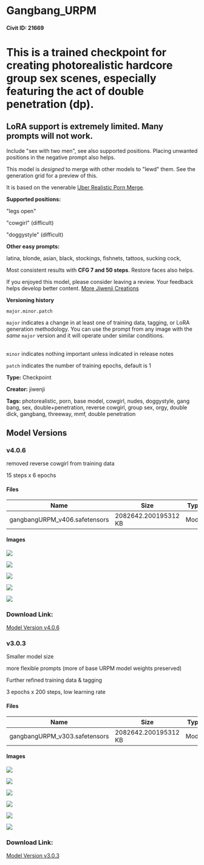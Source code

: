 # Gangbang_URPM

#### Civit ID: 21669

<h1>This is a trained checkpoint for creating photorealistic hardcore group sex scenes, especially featuring the act of double penetration (dp).</h1><p></p><h2>LoRA support is extremely limited. Many prompts will not work.</h2><p></p><p>Include "sex with two men", see also supported positions. Placing unwanted positions in the negative prompt also helps.</p><p></p><p>This model is <em>designed </em>to merge with other models to "lewd" them. See the generation grid for a preview of this.</p><p></p><p>It is based on the venerable <a target="_blank" rel="ugc" href="https://civitai.com/models/2661/uber-realistic-porn-merge-urpm">Uber Realistic Porn Merge</a>.</p><p></p><p><strong>Supported positions:</strong></p><p>"legs open"</p><p>"cowgirl" (difficult)</p><p>"doggystyle" (difficult)</p><p></p><p><strong>Other easy prompts:</strong></p><p>latina, blonde, asian, black, stockings, fishnets, tattoos, sucking cock,</p><p></p><p>Most consistent results with <strong>CFG 7 and 50 steps</strong>. Restore faces also helps.</p><p></p><p>If you enjoyed this model, please consider leaving a review. Your feedback helps develop better content. <a target="_blank" rel="ugc" href="https://civitai.com/user/jiwenji">More Jiwenji Creations</a></p><p></p><p><strong>Versioning history</strong></p><p><code>major.minor.patch</code></p><p></p><p><code>major</code> indicates a change in at least one of training data, tagging, or LoRA generation methodology. You can use the prompt from any image with the <em>same</em> <code>major</code> version and it will operate under similar conditions.</p><p><br /><code>minor</code> indicates nothing important unless indicated in release notes</p><p></p><p><code>patch</code> indicates the number of training epochs, default is 1</p>

**Type:** Checkpoint

**Creator:** jiwenji

**Tags:** photorealistic, porn, base model, cowgirl, nudes, doggystyle, gang bang, sex, double+penetration, reverse cowgirl, group sex, orgy, double dick, gangbang, threeway, mmf, double penetration

## Model Versions

### v4.0.6

<p>removed reverse cowgirl from training data</p><p>15 steps x 6 epochs</p>

#### Files

| Name | Size | Type | Format | Download Url | AutoV1 | AutoV2 | SHA256 | CRC32 | BLAKE3 |
| --- | --- | --- | --- | --- | --- | --- | --- | --- | --- |
| gangbangURPM_v406.safetensors | 2082642.200195312 KB | Model | SafeTensor | https://civitai.com/api/download/models/61023 | 6C8F35B7 | 0B1FC7E260 | 0B1FC7E260573EA286C94CAF6F0EE6D7923B61ADD0344903002E9DEE254B0269 | C0397000 | F5EC8C6FC2DA35B6271F1772251181BD12AC5064CEB18843422F38702D333FB5 |

#### Images

<p><img src="https://image.civitai.com/xG1nkqKTMzGDvpLrqFT7WA/f2d7aafa-22b6-4813-9c4e-8a50312ca350/width=450/669096.jpeg" /></p>

<p><img src="https://image.civitai.com/xG1nkqKTMzGDvpLrqFT7WA/a167b15c-91a6-4b94-8a6a-c03431f985dc/width=450/668714.jpeg" /></p>

<p><img src="https://image.civitai.com/xG1nkqKTMzGDvpLrqFT7WA/fce711ac-0640-48bc-991e-80ecfbe02b5e/width=450/668707.jpeg" /></p>

<p><img src="https://image.civitai.com/xG1nkqKTMzGDvpLrqFT7WA/3b64f0ba-1f51-4b9c-a35e-553810bb14b9/width=450/668726.jpeg" /></p>

<p><img src="https://image.civitai.com/xG1nkqKTMzGDvpLrqFT7WA/570efe41-0f4d-480f-8349-5dd1edce554f/width=450/668963.jpeg" /></p>

### Download Link:

[Model Version v4.0.6](https://civitai.com/api/download/models/61023)

### v3.0.3

<p>Smaller model size</p><p>more flexible prompts (more of base URPM model weights preserved)</p><p>Further refined training data &amp; tagging</p><p>3 epochs x 200 steps, low learning rate</p>

#### Files

| Name | Size | Type | Format | Download Url | AutoV1 | AutoV2 | SHA256 | CRC32 | BLAKE3 |
| --- | --- | --- | --- | --- | --- | --- | --- | --- | --- |
| gangbangURPM_v303.safetensors | 2082642.200195312 KB | Model | SafeTensor | https://civitai.com/api/download/models/28752 | 6C8F35B7 | 2384AFE273 | 2384AFE2737477194C0CBBA120361C30D7F4FFFC193406972A3B2CB3111AD12F | 8383E937 | 244ABE4EFF1421A4C45DF6BEDD8ED4D7767AFFFF4E507EE52A01C93BCD0B9B2E |

#### Images

<p><img src="https://image.civitai.com/xG1nkqKTMzGDvpLrqFT7WA/44556fac-62d0-425b-c7ae-1d6e6466ea00/width=450/324279.jpeg" /></p>

<p><img src="https://image.civitai.com/xG1nkqKTMzGDvpLrqFT7WA/b1b892e4-0e7c-4525-86fa-aaad3f459d00/width=450/324282.jpeg" /></p>

<p><img src="https://image.civitai.com/xG1nkqKTMzGDvpLrqFT7WA/2a285989-79f8-4ff4-bc86-1f68050ff600/width=450/324281.jpeg" /></p>

<p><img src="https://image.civitai.com/xG1nkqKTMzGDvpLrqFT7WA/b0643eb7-8466-4c75-7018-ab43048a5100/width=450/324278.jpeg" /></p>

<p><img src="https://image.civitai.com/xG1nkqKTMzGDvpLrqFT7WA/460856b0-0031-46e6-e33f-fa7923f19500/width=450/324280.jpeg" /></p>

<p><img src="https://image.civitai.com/xG1nkqKTMzGDvpLrqFT7WA/8243155f-4f94-49e7-426a-9cd10a5d0200/width=450/324277.jpeg" /></p>

### Download Link:

[Model Version v3.0.3](https://civitai.com/api/download/models/28752)

